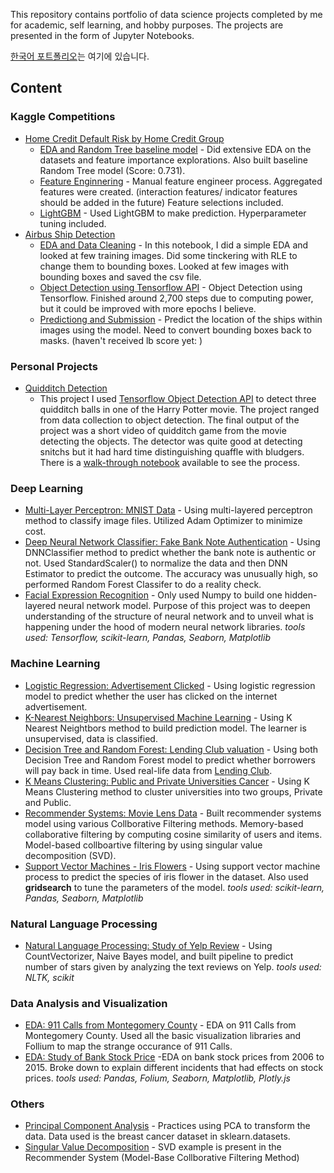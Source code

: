 This repository contains portfolio of data science projects completed by me for academic, self learning, and hobby purposes.
The projects are presented in the form of Jupyter Notebooks.

[한국어 포트폴리오](https://github.com/RangDuk/data-science-portfolio/blob/master/README(kr).md)는 여기에 있습니다.

## Content

### Kaggle Competitions
* [Home Credit Default Risk by Home Credit Group](https://www.kaggle.com/c/home-credit-default-risk)
    * [EDA and Random Tree baseline model](https://github.com/RangDuk/data-science-portfolio/blob/master/201808%20-%20Home%20Credit%20Default%20Risk/Home%20Credit%20Default%20Risk%20-%20EDA.ipynb) - Did extensive EDA on the datasets and feature importance explorations. Also built baseline Random Tree model (Score: 0.731).
    * [Feature Enginnering](https://github.com/RangDuk/data-science-portfolio/blob/master/201808%20-%20Home%20Credit%20Default%20Risk/Home%20Credit%20Default%20Risk%20-%20Feature%20Engineering.ipynb) - Manual feature engineer process. Aggregated features were created. (interaction features/ indicator features should be added in the future) Feature selections included.
    * [LightGBM](https://github.com/RangDuk/data-science-portfolio/blob/master/201808%20-%20Home%20Credit%20Default%20Risk/Home%20Credit%20Default%20Risk%20-%20LightGBM.ipynb) - Used LightGBM to make prediction. Hyperparameter tuning included.
* [Airbus Ship Detection](https://www.kaggle.com/c/home-credit-default-risk)
    * [EDA and Data Cleaning](https://github.com/RangDuk/airbus_ship_detection/blob/master/Airbus%20Ship%20Detection%20-%20EDA%20and%20Data%20Cleaning.ipynb) - In this notebook, I did a simple EDA and looked at few training images. Did some tinckering with RLE to change them to bounding boxes. Looked at few images with bounding boxes and saved the csv file.
    * [Object Detection using Tensorflow API](https://github.com/RangDuk/airbus_ship_detection/blob/master/Object%20Detection%20using%20Tensorflow%20API.ipynb) - Object Detection using Tensorflow. Finished around 2,700 steps due to computing power, but it could be improved with more epochs I believe.
    * [Predictiong and Submission](https://github.com/RangDuk/airbus_ship_detection/blob/master/Predictions%20and%20Submission.ipynb) - Predict the location of the ships within images using the model. Need to convert bounding boxes back to masks. (haven't received lb score yet: )
### Personal Projects
* [Quidditch Detection](https://github.com/RangDuk/quidditch_balls_detection)
    * This project I used [Tensorflow Object Detection API](https://github.com/tensorflow/models/tree/master/research/object_detection) to detect three quidditch balls in one of the Harry Potter movie. The project ranged from data collection to object detection. The final output of the project was a short video of quidditch game from the movie detecting the objects. The detector was quite good at detecting snitchs but it had hard time distinguishing quaffle with bludgers. There is a [walk-through notebook](https://github.com/RangDuk/quidditch_balls_detection/blob/master/Walk-Through.ipynb) available to see the process.

### Deep Learning
* [Multi-Layer Perceptron: MNIST Data](https://github.com/RangDuk/data-science-portfolio/blob/master/Multi-Layer%20Perceptron%20-%20MNIST%20data.ipynb) - Using multi-layered perceptron method to classify image files. Utilized Adam Optimizer to minimize cost.  
* [Deep Neural Network Classifier: Fake Bank Note Authentication](https://github.com/RangDuk/data-science-portfolio/blob/master/Deep%20Neural%20Network%20Classifier%20-%20Fake%20Bank%20Note%20Authentication.ipynb) - Using DNNClassifier method to predict whether the bank note is authentic or not. Used StandardScaler() to normalize the data and then DNN Estimator to predict the outcome. The accuracy was unusually high, so performed Random Forest Classifer to do a reality check.
* [Facial Expression Recognition](https://github.com/RangDuk/data-science-portfolio/blob/master/Facial%20Expression%20Recognition.ipynb) - Only used Numpy to build one hidden-layered neural network model. Purpose of this project was to deepen understanding of the structure of neural network and to unveil what is happening under the hood of modern neural network libraries.
*tools used: Tensorflow, scikit-learn, Pandas, Seaborn, Matplotlib*

### Machine Learning
* [Logistic Regression: Advertisement Clicked](https://github.com/RangDuk/data-science-portfolio/blob/master/Logistic%20Regression%20-%20Is%20the%20Advertisement%20Clicked.ipynb) - Using logistic regression model to predict whether the user has clicked on the internet advertisement.
* [K-Nearest Neighbors: Unsupervised Machine Learning](https://github.com/RangDuk/data-science-portfolio/blob/master/K%20Nearest%20Neighbors%20-%20Classified%20Dataset.ipynb) - Using K Nearest Neightbors method to build prediction model. The learner is unsupervised, data is classified.
* [Decision Tree and Random Forest: Lending Club valuation](https://github.com/RangDuk/data-science-portfolio/blob/master/Decision%20Trees%20and%20Random%20Forest%20-%20'Who%20wants%20my%20money'%20%20Lending%20Club.ipynb) - Using both Decision Tree and Random Forest model to predict whether borrowers will pay back in time. Used real-life data from [Lending Club](https://www.lendingclub.com/info/download-data.action).
* [K Means Clustering: Public and Private Universities Cancer](https://github.com/RangDuk/data-science-portfolio/blob/master/K%20Means%20Clustering%20Project%20.ipynb) - Using K Means Clustering method to cluster universities into two groups, Private and Public.
* [Recommender Systems: Movie Lens Data](https://github.com/RangDuk/data-science-portfolio/blob/master/Recommender%20Systems%20-%20Collaborative%20Filtering%20on%20Movie%20Lens%20Data%20Set.ipynb) - Built recommender systems model using various Collborative Filtering methods. Memory-based collaborative filtering by computing cosine similarity of users and items. Model-based collboartive filtering by using singular value decomposition (SVD).
* [Support Vector Machines - Iris Flowers](https://github.com/RangDuk/data-science-portfolio/blob/master/Support%20Vector%20Machines%20-%20Iris%20Flower%20Data%20Set.ipynb) - Using support vector machine process to predict the species of iris flower in the dataset. Also used **gridsearch** to tune the parameters of the model.
*tools used: scikit-learn, Pandas, Seaborn, Matplotlib*

### Natural Language Processing
* [Natural Language Processing: Study of Yelp Review](https://github.com/RangDuk/data-science-portfolio/blob/master/NLP%20-%20Yelp%20Review.ipynb) - Using CountVectorizer, Naive Bayes model, and built pipeline to predict number of stars given by analyzing the text reviews on Yelp.
*tools used: NLTK, scikit*

### Data Analysis and Visualization
* [EDA: 911 Calls from Montegomery County](https://github.com/RangDuk/data-science-portfolio/blob/master/EDA%20-%20911%20Calls%20from%20Montgomery%20County.ipynb) - EDA on 911 Calls from Montegomery County. Used all the basic visualization libraries and Follium to map the strange occurance of 911 Calls.
* [EDA: Study of Bank Stock Price](https://github.com/RangDuk/data-science-portfolio/blob/master/EDA%20-%20Bank%20Stock%20Price.ipynb) -EDA on bank stock prices from 2006 to 2015. Broke down to explain different incidents that had effects on stock prices.
*tools used: Pandas, Folium, Seaborn, Matplotlib, Plotly.js*

### Others
* [Principal Component Analysis](https://github.com/RangDuk/data-science-portfolio/blob/master/Principal%20Component%20Analysis.ipynb) - Practices using PCA to transform the data. Data used is the breast cancer dataset in sklearn.datasets.
* [Singular Value Decomposition](https://github.com/RangDuk/data-science-portfolio/blob/master/Recommender%20Systems%20-%20Collaborative%20Filtering%20on%20Movie%20Lens%20Data%20Set.ipynb) - SVD example is present in the Recommender System (Model-Base Collborative Filtering Method)
